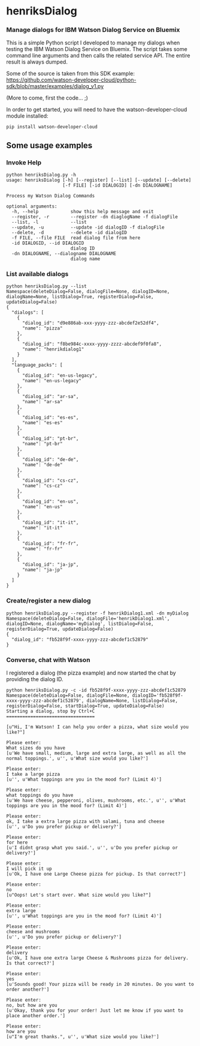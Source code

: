 # henriksDialog

### Manage dialogs for IBM Watson Dialog Service on Bluemix

This is a simple Python script I developed to manage my dialogs when testing the IBM Watson Dialog Service on Bluemix.
The script takes some command line arguments and then calls the related service API. The entire result is always dumped.

Some of the source is taken from this SDK example:
https://github.com/watson-developer-cloud/python-sdk/blob/master/examples/dialog_v1.py

(More to come, first the code... ;)

In order to get started, you will need to have the watson-developer-cloud module installed:
```
pip install watson-developer-cloud
```

## Some usage examples

### Invoke Help
```
python henriksDialog.py -h
usage: henriksDialog [-h] [--register] [--list] [--update] [--delete]
                     [-f FILE] [-id DIALOGID] [-dn DIALOGNAME]

Process my Watson Dialog Commands

optional arguments:
  -h, --help            show this help message and exit
  --register, -r        --register -dn diaglogName -f dialogFile
  --list, -l            --list
  --update, -u          --update -id dialogID -f dialogFile
  --delete, -d          --delete -id dialogID
  -f FILE, --file FILE  read dialog file from here
  -id DIALOGID, --id DIALOGID
                        dialog ID
  -dn DIALOGNAME, --dialogname DIALOGNAME
                        dialog name
```

### List available dialogs
```
python henriksDialog.py --list
Namespace(deleteDialog=False, dialogFile=None, dialogID=None, dialogName=None, listDialog=True, registerDialog=False, updateDialog=False)
{
  "dialogs": [
    {
      "dialog_id": "d9e886ab-xxx-yyyy-zzz-abcdef2e52df4", 
      "name": "pizza"
    }, 
    {
      "dialog_id": "f8be984c-xxxx-yyyy-zzzz-abcdef9f0fa8", 
      "name": "henrikdialog1"
    }
  ], 
  "language_packs": [
    {
      "dialog_id": "en-us-legacy", 
      "name": "en-us-legacy"
    }, 
    {
      "dialog_id": "ar-sa", 
      "name": "ar-sa"
    }, 
    {
      "dialog_id": "es-es", 
      "name": "es-es"
    }, 
    {
      "dialog_id": "pt-br", 
      "name": "pt-br"
    }, 
    {
      "dialog_id": "de-de", 
      "name": "de-de"
    }, 
    {
      "dialog_id": "cs-cz", 
      "name": "cs-cz"
    }, 
    {
      "dialog_id": "en-us", 
      "name": "en-us"
    }, 
    {
      "dialog_id": "it-it", 
      "name": "it-it"
    }, 
    {
      "dialog_id": "fr-fr", 
      "name": "fr-fr"
    }, 
    {
      "dialog_id": "ja-jp", 
      "name": "ja-jp"
    }
  ]
}
```
### Create/register a new dialog
```
python henriksDialog.py --register -f henrikDialog1.xml -dn myDialog
Namespace(deleteDialog=False, dialogFile='henrikDialog1.xml', dialogID=None, dialogName='myDialog', listDialog=False, registerDialog=True, updateDialog=False)
{
  "dialog_id": "fb528f9f-xxxx-yyyy-zzz-abcdef1c52879"
}
```

### Converse, chat with Watson
I registered a dialog (the pizza example) and now started the chat by providing the dialog ID.
```
python henriksDialog.py -c -id fb528f9f-xxxx-yyyy-zzz-abcdef1c52879
Namespace(deleteDialog=False, dialogFile=None, dialogID='fb528f9f-xxxx-yyyy-zzz-abcdef1c52879', dialogName=None, listDialog=False, registerDialog=False, startDialog=True, updateDialog=False)
Starting a dialog, stop by Ctrl+C
=================================

[u"Hi, I'm Watson! I can help you order a pizza, what size would you like?"]

Please enter:
What sizes do you have
[u'We have small, medium, large and extra large, as well as all the normal toppings.', u'', u'What size would you like?']

Please enter:
I take a large pizza
[u'', u'What toppings are you in the mood for? (Limit 4)']

Please enter:
what toppings do you have
[u'We have cheese, pepperoni, olives, mushrooms, etc.', u'', u'What toppings are you in the mood for? (Limit 4)']

Please enter:
ok, I take a extra large pizza with salami, tuna and cheese
[u'', u'Do you prefer pickup or delivery?']

Please enter:
for here
[u'I didnt grasp what you said.', u'', u'Do you prefer pickup or delivery?']

Please enter:
I will pick it up
[u'Ok, I have one Large Cheese pizza for pickup. Is that correct?']

Please enter:
no
[u"Oops! Let's start over. What size would you like?"]

Please enter:
extra large
[u'', u'What toppings are you in the mood for? (Limit 4)']

Please enter:
cheese and mushrooms
[u'', u'Do you prefer pickup or delivery?']

Please enter:
delivery
[u'Ok, I have one extra large Cheese & Mushrooms pizza for delivery. Is that correct?']

Please enter:
yes
[u'Sounds good! Your pizza will be ready in 20 minutes. Do you want to order another?']

Please enter:
no, but how are you
[u'Okay, thank you for your order! Just let me know if you want to place another order.']

Please enter:
how are you
[u"I'm great thanks.", u'', u'What size would you like?']
```

